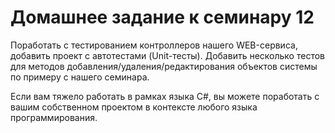 # Домашнее задание к семинару 12

Поработать с тестированием контроллеров нашего WEB-сервиса, добавить проект с автотестами (Unit-тесты).
Добавить несколько тестов для методов добавления/удаления/редактирования объектов системы по примеру с нашего семинара.

Если вам тяжело работать в рамках языка C#, вы можете поработать с вашим собственном проектом в контексте любого языка программирования.
